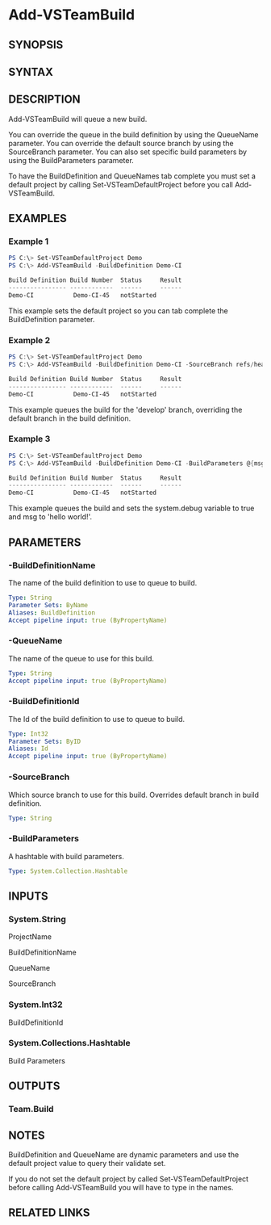 <!-- #include "./common/header.md" -->

# Add-VSTeamBuild

## SYNOPSIS

<!-- #include "./synopsis/Add-VSTeamBuild.md" -->

## SYNTAX

## DESCRIPTION

Add-VSTeamBuild will queue a new build.

You can override the queue in the build definition by using the QueueName parameter. You can override the default source branch by using the SourceBranch parameter. You can also set specific build parameters by using the BuildParameters parameter.

To have the BuildDefinition and QueueNames tab complete you must set a default project by calling Set-VSTeamDefaultProject before you call Add-VSTeamBuild.

## EXAMPLES

### Example 1

```powershell
PS C:\> Set-VSTeamDefaultProject Demo
PS C:\> Add-VSTeamBuild -BuildDefinition Demo-CI

Build Definition Build Number  Status     Result
---------------- ------------  ------     ------
Demo-CI           Demo-CI-45   notStarted
```

This example sets the default project so you can tab complete the BuildDefinition parameter.

### Example 2

```powershell
PS C:\> Set-VSTeamDefaultProject Demo
PS C:\> Add-VSTeamBuild -BuildDefinition Demo-CI -SourceBranch refs/heads/develop

Build Definition Build Number  Status     Result
---------------- ------------  ------     ------
Demo-CI           Demo-CI-45   notStarted
```

This example queues the build for the 'develop' branch, overriding the default branch in the build definition.

### Example 3

```powershell
PS C:\> Set-VSTeamDefaultProject Demo
PS C:\> Add-VSTeamBuild -BuildDefinition Demo-CI -BuildParameters @{msg="hello world!"; 'system.debug'='true'}

Build Definition Build Number  Status     Result
---------------- ------------  ------     ------
Demo-CI           Demo-CI-45   notStarted
```

This example queues the build and sets the system.debug variable to true and msg to 'hello world!'.

## PARAMETERS

<!-- #include "./params/projectName.md" -->

### -BuildDefinitionName

The name of the build definition to use to queue to build.

```yaml
Type: String
Parameter Sets: ByName
Aliases: BuildDefinition
Accept pipeline input: true (ByPropertyName)
```

### -QueueName

The name of the queue to use for this build.

```yaml
Type: String
Accept pipeline input: true (ByPropertyName)
```

### -BuildDefinitionId

The Id of the build definition to use to queue to build.

```yaml
Type: Int32
Parameter Sets: ByID
Aliases: Id
Accept pipeline input: true (ByPropertyName)
```

### -SourceBranch

Which source branch to use for this build. Overrides default branch in build definition.

```yaml
Type: String
```

### -BuildParameters

A hashtable with build parameters.

```yaml
Type: System.Collection.Hashtable
```

## INPUTS

### System.String

ProjectName

BuildDefinitionName

QueueName

SourceBranch

### System.Int32

BuildDefinitionId

### System.Collections.Hashtable

Build Parameters

## OUTPUTS

### Team.Build

## NOTES

BuildDefinition and QueueName are dynamic parameters and use the default project value to query their validate set.

If you do not set the default project by called Set-VSTeamDefaultProject before calling Add-VSTeamBuild you will have to type in the names.

## RELATED LINKS
